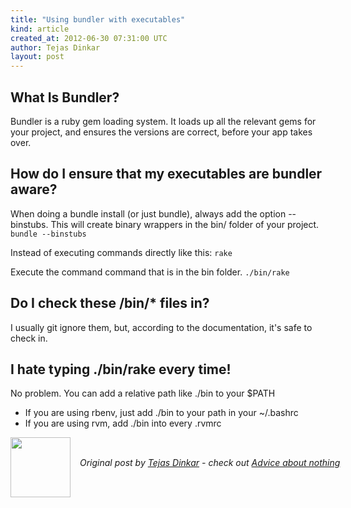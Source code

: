 ```yaml
---
title: "Using bundler with executables"
kind: article
created_at: 2012-06-30 07:31:00 UTC
author: Tejas Dinkar
layout: post
---
```

<h2>What Is Bundler?</h2><p>Bundler is a ruby gem loading system. It loads up all the relevant gems for your project, and ensures the versions are correct, before your app takes over.</p><h2>How do I ensure that my executables are bundler aware?</h2><p>When doing a bundle install (or just bundle), always add the option --binstubs. This will create binary wrappers in the bin/ folder of your project. <code>bundle --binstubs</code></p><p>Instead of executing commands directly like this:   <code>rake</code></p><p>Execute the command command that is in the bin folder.   <code>./bin/rake</code></p><h2>Do I check these /bin/* files in?</h2><p>I usually git ignore them, but, according to the documentation, it&#39;s safe to check in.</p><h2>I hate typing ./bin/rake every time!</h2><p>No problem. You can add a relative path like ./bin to your $PATH</p><ul><li>If you are using rbenv, just add ./bin to your path in your ~/.bashrc</li><li>If you are using rvm, add ./bin into every .rvmrc</li></ul><div class="author">
  <img src="http://nilenso.com/people/tejas-200.png" style="width: 96px; height: 96;">
  <span style="position: absolute; padding: 32px 15px;">
    <i>Original post by <a href="http://twitter.com/">Tejas Dinkar</a> - check out <a href="http://blog.gja.in/">Advice about nothing</a></i>
  </span>
</div>
